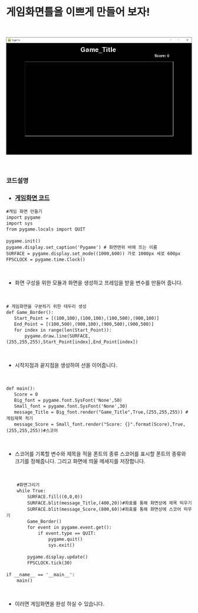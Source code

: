  # 게임화면틀을 이쁘게 만들어 보자!

<br>

![게임 화면 만들기](../img/게임화면.PNG)

<br>

 ### 코드설명

 + ### [게임화면 코드](../GamePrac/Game_Windows.py)
 
```buildoutcfg
#게임 화면 만들기
import pygame
import sys
from pygame.locals import QUIT

pygame.init()
pygame.display.set_caption('Pygame') # 화면맨위 바에 뜨는 이름
SURFACE = pygame.display.set_mode((1000,600)) 가로 1000px 세로 600px
FPSCLOCK = pygame.time.Clock()
```

<br>

 + 화면 구성을 위한 모듈과 화면을 생성하고 프레임을 받을 변수를 만들어 줍니다.
 
 <br>
 
 ```buildoutcfg
# 게임화면을 구분하기 위한 테두리 생성
def Game_Border():
    Start_Point = [(100,100),(100,100),(100,500),(900,100)]
    End_Point = [(100,500),(900,100),(900,500),(900,500)]
    for index in range(len(Start_Point)):
        pygame.draw.line(SURFACE,(255,255,255),Start_Point[index],End_Point[index])
```

<br>

 + 시작지점과 끝지점을 생성하여 선을 이어줍니다.
 
 <br>
 
 ```buildoutcfg
def main():
    Score = 0
    Big_font = pygame.font.SysFont('None',50)
    Small_font = pygame.font.SysFont('None',30)
    message_Title = Big_font.render("Game_Title",True,(255,255,255)) # 게임제목 적기
    message_Score = Small_font.render("Score: {}".format(Score),True,(255,255,255))#스코어
```

<br>

 + 스코어를 기록할 변수와 제목을 적을 폰트의 종류 스코어를 표시할 폰트의 종류와 크기를 정해줍니다.
그리고 화면에 띄울 메세지를 저장합니다.

<br>

```buildoutcfg
    #화면그리기
    while True:
        SURFACE.fill((0,0,0))
        SURFACE.blit(message_Title,(400,20))#좌표를 통해 화면상에 제목 띄우기
        SURFACE.blit(message_Score,(800,60))#좌표를 통해 화면상에 스코어 띄우기
        Game_Border()
        for event in pygame.event.get():
            if event.type == QUIT:
                pygame.quit()
                sys.exit()

        pygame.display.update()
        FPSCLOCK.tick(30)

if __name__ == '__main__':
    main()
```

<br>

 + 이러면 게임화면을 완성 하실 수 있습니다.